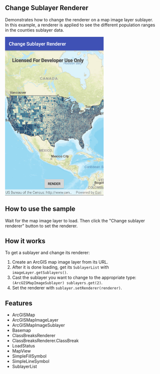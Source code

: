 ## Change Sublayer Renderer
Demonstrates how to change the renderer on a map image layer sublayer. In this example, a renderer is applied 
to see the different population ranges in the counties sublayer data.

![Chnage Image Sublayer](ChangeSublayerRenderer.png)

## How to use the sample
Wait for the map image layer to load. Then click the "Change sublayer renderer" button to set the renderer.

## How it works
To get a sublayer and change its renderer:

1. Create an ArcGIS map image layer from its URL.
1. After it is done loading, get its `SublayerList` with `imageLayer.getSublayers()`.
1. Cast the sublayer you want to change to the appropriate type: `(ArcGISMapImageSublayer) sublayers.get(2)`.
1. Set the renderer with `sublayer.setRenderer(renderer)`.

## Features

* ArcGISMap 
* ArcGISMapImageLayer 
* ArcGISMapImageSublayer 
* Basemap 
* ClassBreaksRenderer 
* ClassBreaksRenderer.ClassBreak 
* LoadStatus 
* MapView 
* SimpleFillSymbol 
* SimpleLineSymbol 
* SublayerList 
